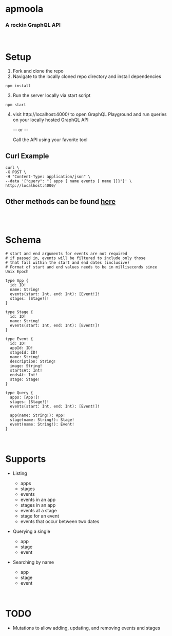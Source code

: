 # apmoola
### A rockin GraphQL API

<br>

# Setup
1. Fork and clone the repo
2. Navigate to the locally cloned repo directory and install dependencies
```
npm install
```
3. Run the server locally via start script
```
npm start
```
4. visit http://localhost:4000/ to open GraphQL Playground and run queries on your locally hosted GraphQL API

   -- or --

    Call the API using your favorite tool
 ## Curl Example
 ```
 curl \
-X POST \
-H "Content-Type: application/json" \
--data '{"query": "{ apps { name events { name }}}"}' \
http://localhost:4000/
 ```
 ## Other methods can be found [here](https://www.apollographql.com/blog/4-simple-ways-to-call-a-graphql-api-a6807bcdb355/)

<br>
<br>

# Schema
```
# start and end arguments for events are not required
# if passed in, events will be filtered to include only those
# that fall within the start and end dates (inclusive)
# Format of start and end values needs to be in milliseconds since Unix Epoch

type App {
  id: ID!
  name: String!
  events(start: Int, end: Int): [Event!]!
  stages: [Stage!]!
}

type Stage {
  id: ID!
  name: String!
  events(start: Int, end: Int): [Event!]!
}

type Event {
  id: ID!
  appId: ID!
  stageId: ID!
  name: String!
  description: String!
  image: String!
  startsAt: Int!
  endsAt: Int!
  stage: Stage!
}

type Query {
  apps: [App!]!
  stages: [Stage!]!
  events(start: Int, end: Int): [Event!]!

  app(name: String!): App!
  stage(name: String!): Stage!
  event(name: String!): Event!
}
```

<br>

# Supports
- Listing
  - apps
  - stages
  - events
  - events in an app
  - stages in an app
  - events at a stage
  - stage for an event
  - events that occur between two dates

- Querying a single
  - app
  - stage
  - event

- Searching by name
  - app
  - stage
  - event

<br>

# TODO
- Mutations to allow adding, updating, and removing events and stages
